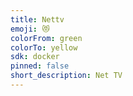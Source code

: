```yaml
---
title: Nettv
emoji: 😻
colorFrom: green
colorTo: yellow
sdk: docker
pinned: false
short_description: Net TV
---
```

